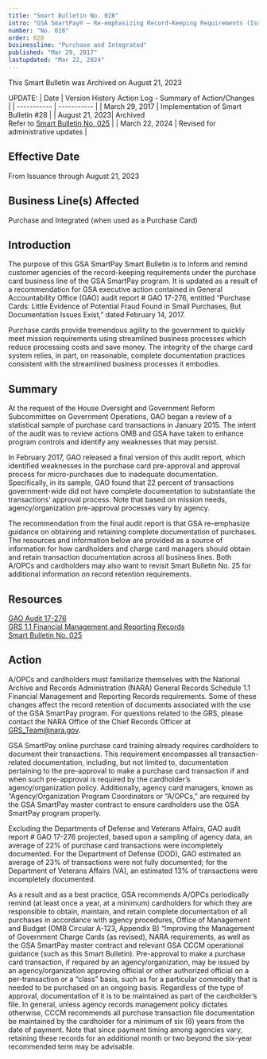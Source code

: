 ```yaml
---
title: "Smart Bulletin No. 028"
intro: "GSA SmartPay® – Re-emphasizing Record-Keeping Requirements (Issued pursuant to Government Accountability Office (GAO) Audit Report # GAO-17-276)"
number: "No. 028"
order: 028
businessline: "Purchase and Integrated"
published: "Mar 29, 2017"
lastupdated: "Mar 22, 2024"
---
```


<div 
    class="usa-alert margin-y-2 usa-alert--warning"
    data-test="alert-container"
    >
    <div class="usa-alert__body">
    <p 
        class="usa-alert__text" 
    >
        This Smart Bulletin was Archived on August 21, 2023
    </p>
    </div>
</div>

UPDATE:
| Date | Version History Action Log - Summary of Action/Changes |
| ----------- | ----------- |
| March 29, 2017 | Implementation of Smart Bulletin #28 |
| August 21, 2023| Archived </br> Refer to [Smart Bulletin No. 025](/policies-and-audits/smart-bulletins/025/) |
| March 22, 2024 | Revised for administrative updates |


## Effective Date 

From Issuance through August 21, 2023

## Business Line(s) Affected

Purchase and Integrated (when used as a Purchase Card)

## Introduction

The purpose of this GSA SmartPay Smart Bulletin is to inform and remind customer agencies of the record-keeping requirements under the purchase card business line of the GSA SmartPay program. It is updated as a result of a recommendation for GSA executive action contained in General Accountability Office (GAO) audit report # GAO 17-276, entitled “Purchase Cards: Little Evidence of Potential Fraud Found in Small Purchases, But Documentation Issues Exist,” dated February 14, 2017. 

Purchase cards provide tremendous agility to the government to quickly meet mission requirements using streamlined business processes which reduce processing costs and save money. The integrity of the charge card system relies, in part, on reasonable, complete documentation practices consistent with the streamlined business processes it embodies. 


## Summary

At the request of the House Oversight and Government Reform Subcommittee on Government Operations, GAO began a review of a statistical sample of purchase card transactions in January 2015. The intent of the audit was to review actions OMB and GSA have taken to enhance program controls and identify any weaknesses that may persist. 

In February 2017, GAO released a final version of this audit report, which identified weaknesses in the purchase card pre-approval and approval process for micro-purchases due to inadequate documentation. Specifically, in its sample, GAO found that 22 percent of transactions government-wide did not have complete documentation to substantiate the transactions’ approval process. Note that based on mission needs, agency/organization pre-approval processes vary by agency. 

The recommendation from the final audit report is that GSA re-emphasize guidance on obtaining and retaining complete documentation of purchases. The resources and information below are provided as a source of information for how cardholders and charge card managers should obtain and retain transaction documentation across all business lines. Both A/OPCs and cardholders may also want to revisit Smart Bulletin No. 25 for additional information on record retention requirements.


## Resources

[GAO Audit 17-276](https://www.gao.gov/products/gao-17-276) </br>
[GRS 1.1 Financial Management and Reporting Records](http://www.archives.gov/records-mgmt/grs/grs01-1.pdf) </br>
[Smart Bulletin No. 025](/policies-and-audits/smart-bulletins/025/)


## Action


A/OPCs and cardholders must familiarize themselves with the National Archive and Records Administration (NARA) General Records Schedule 1.1 Financial Management and Reporting Records requirements. Some of these changes affect the record retention of documents associated with the use of the GSA SmartPay program. For questions related to the GRS, please contact the NARA Office of the Chief Records Officer at GRS_Team@nara.gov. 

GSA SmartPay online purchase card training already requires cardholders to document their transactions. This requirement encompasses all transaction-related documentation, including, but not limited to, documentation pertaining to the pre-approval to make a purchase card transaction if and when such pre-approval is required by the cardholder’s agency/organization policy. Additionally, agency card managers, known as “Agency/Organization Program Coordinators or “A/OPCs,” are required by the GSA SmartPay master contract to ensure cardholders use the GSA SmartPay program properly. 

Excluding the Departments of Defense and Veterans Affairs, GAO audit report # GAO 17-276 projected, based upon a sampling of agency data, an average of 22% of purchase card transactions were incompletely documented. For the Department of Defense (DOD), GAO estimated an average of 23% of transactions were not fully documented; for the Department of Veterans Affairs (VA), an estimated 13% of transactions were incompletely documented. 

As a result and as a best practice, GSA recommends A/OPCs periodically remind (at least once a year, at a minimum) cardholders for which they are responsible to obtain, maintain, and retain complete documentation of all purchases in accordance with agency procedures, Office of Management and Budget (OMB Circular A-123, Appendix B) “Improving the Management of Government Charge Cards (as revised), NARA requirements, as well as the GSA SmartPay master contract and relevant GSA CCCM operational guidance (such as this Smart Bulletin). Pre-approval to make a purchase card transaction, if required by an agency/organization, may be issued by an agency/organization approving official or other authorized official on a per-transaction or a “class” basis, such as for a particular commodity that is needed to be purchased on an ongoing basis. Regardless of the type of approval, documentation of it is to be maintained as part of the cardholder’s file. In general, unless agency records management policy dictates otherwise, CCCM recommends all purchase transaction file documentation be maintained by the cardholder for a minimum of six (6) years from the date of payment. Note that since payment timing among agencies vary, retaining these records for an additional month or two beyond the six-year recommended term may be advisable. 
